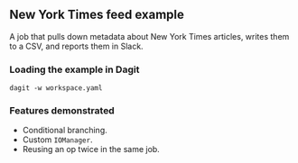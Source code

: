 ## New York Times feed example

A job that pulls down metadata about New York Times articles, writes them to a CSV, and reports them in Slack.

### Loading the example in Dagit

    dagit -w workspace.yaml

### Features demonstrated

- Conditional branching.
- Custom `IOManager`.
- Reusing an op twice in the same job.
